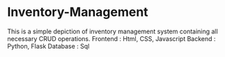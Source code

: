 # Inventory-Management
This is a simple depiction of inventory management system containing all necessary CRUD operations.
Frontend : Html, CSS, Javascript
Backend : Python, Flask
Database : Sql
